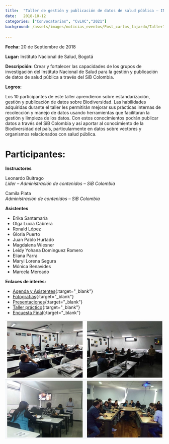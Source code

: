 ```yaml
---
title:  "Taller de gestión y publicación de datos de salud pública – INS"
date:   2018-10-12
categories: ["Convocatorias", "CvLAC","2021"]
background: /assets/images/noticias_eventos/Post_carlos_fajardo/TallerINS%20(1).jpg

---
```


**Fecha:**
20 de Septiembre de 2018

**Lugar:**
Instituto Nacional de Salud, Bogotá

**Descripción:**
Crear y fortalecer las capacidades de los grupos de investigación del Instituto Nacional de Salud para la gestión y publicación de datos de salud pública a través del SiB Colombia.

**Logros:**

Los 10 participantes de este taller aprendieron sobre estandarización, gestión  y publicación de datos sobre Biodiversidad. Las habilidades adquiridas durante el taller les permitirán mejorar sus prácticas internas de  recolección y manejo de datos usando herramientas que facilitaran la gestión y limpieza de los datos. Con estos conocimientos podrán publicar datos a través del SiB Colombia y así aportar al conocimiento de la Biodiversidad del país, particularmente en datos sobre vectores y organismos relacionados con salud pública.

# Participantes:

**Instructores**

Leonardo Buitrago  
*Líder – Administración de contenidos – SiB Colombia*  

Camila Plata  
*Administración de contenidos – SiB Colombia*

**Asistentes**

+ Erika Santamaría
+ Olga Lucía Cabrera
+ Ronald López
+ Gloria Puerto
+ Juan Pablo Hurtado
+ Magdalena Wiesner
+ Leidy Yohana Dominguez Romero
+ Eliana Parra
+ Maryi Lorena Segura
+ Mónica Benavides
+ Marcela Mercado

**Enlaces de interés:**

* [Agenda y Asistentes](https://drive.google.com/open?id=1JygnaiNmyPRzbxsLazAKNkN0V9gexw-Y){:target="_blank"}
* [Fotografías](https://drive.google.com/open?id=1oPrqYhoUCgK2Ay4xuYX_qVhEgRo2lcP-){:target="_blank"}
* [Presentaciones](https://drive.google.com/open?id=19_UEe92k0Xym2qnU13hLOJ_sQSwakmT8){:target="_blank"}
* [Taller práctico](https://drive.google.com/open?id=1Tb-j5DPzITfQMWXArRSt-B13tH2npefY){:target="_blank"}
* [Encuesta Final](https://drive.google.com/open?id=1-ptmSMdXp0j7Rnno9ZdB1kDY27dFFcRs){:target="_blank"}

<img src="/assets/images/noticias_eventos/Post_carlos_fajardo/taller-ins.jpg" width=770>
